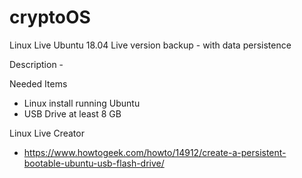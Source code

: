 # cryptoOS
Linux Live Ubuntu 18.04 Live version backup - with data persistence

Description - 


Needed Items
- Linux install running Ubuntu 
- USB Drive at least 8 GB


Linux Live Creator
- https://www.howtogeek.com/howto/14912/create-a-persistent-bootable-ubuntu-usb-flash-drive/



